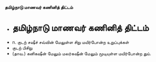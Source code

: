 **தமிழ்நாடு மாணவர் கணினித் திட்டம்**
- # தமிழ்நாடு மாணவர் கணினித் திட்டம்
- n. குடற் சஷீச் சவ்வின் மேலுள்ள சிறு மயிர்போன்ற உறுப்புக்கள்
- குடற் பிசிறு
- (தாவ.) கனிகஷீன் மேலும் மலர்கஷீன் மேலும் மூடியுள்ள மயிர்போன்ற துய்.

